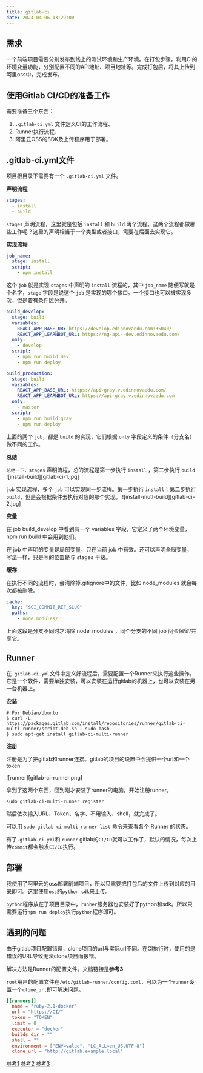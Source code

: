 ```yaml
---
title: gitlab-ci
date: 2024-04-06 13:29:00
---
```

## 需求

一个前端项目需要分别发布到线上的测试环境和生产环境。在打包步骤，利用CI的环境变量功能，分别配置不同的API地址、项目地址等。完成打包后，将其上传到阿里oss中，完成发布。
## 使用Gitlab CI/CD的准备工作

需要准备三个东西：
1. `.gitlab-ci.yml` 文件定义CI的工作流程、
2. Runner执行流程、
3. 阿里云OSS的SDK及上传程序用于部署。

## .gitlab-ci.yml文件

项目根目录下需要有一个 `.gitlab-ci.yml` 文件。

**声明流程**

```yml
stages:
  - install
  - build
```

`stages` 声明流程，这里就是包括 `install` 和 `build` 两个流程。这两个流程都做哪些工作呢？这里的声明相当于一个类型或者接口，需要在后面去实现它。

**实现流程**

```yml
job_name:
  stage: install
  script:
    - npm install
```

这个 `job` 就是实现 `stages` 中声明的 `install` 流程的，其中 `job_name` 随便写就是个名字，`stage` 字段是说这个 `job` 是实现的哪个接口。一个接口也可以被实现多次，但是要有条件区分开。

```yml
build_develop:
  stage: build
  variables:
    REACT_APP_BASE_UR: https://develop.edinnovaedu.com:35040/
    REACT_APP_LEARNBOT_URL: https://ng-api--dev.edinnovaedu.com/
  only:
    - develop
  script:
    - npm run build:dev
    - npm run deploy

build_production:
  stage: build
  variables:
    REACT_APP_BASE_URL: https://api-gray.v.edinnovaedu.com/
    REACT_APP_LEARNBOT_URL: https://api-gray.v.edinnovaedu.com
  only:
    - master
  script:
    - npm run build:gray
    - npm run deploy
```

上面的两个 `job`，都是 `build` 的实现，它们根据 `only` 字段定义的条件（分支名）做不同的工作。

**总结**

`总结一下，stages` 声明流程，总的流程是第一步执行 `install` ，第二步执行 `build`
![install-build][gitlab-ci-1.jpg]

`job` 实现流程，多个 `job` 可以实现同一步流程。第一步执行 `install`；第二步执行 `build`，但是会根据条件去执行对应的那个实现。
![install-mutl-build][gitlab-ci-2.jpg]

**变量**

在 job build_develop 中看到有一个 variables 字段，它定义了两个环境变量， npm run build 中会用到他们。

在 job 中声明的变量是局部变量，只在当前 job 中有效。还可以声明全局变量，写法一样，只是写的位置是与 stages 平级。

**缓存**

在执行不同的流程时，会清除掉.gitignore中的文件，比如 node_modules 就会每次都被删除。

```yml
cache:
  key: "$CI_COMMIT_REF_SLUG"
  paths:
    - node_modules/
```

上面这段是分支不同时才清除 node_modules ，同个分支的不同 job 间会保留/共享它。

## Runner

在`.gitlab-ci.yml`文件中定义好流程后，需要配置一个Runner来执行这些操作。它是一个软件，需要单独安装，可以安装在运行gitlab的机器上，也可以安装在另一台机器上。

**安装**

```shell
# For Debian/Ubuntu
$ curl -L https://packages.gitlab.com/install/repositories/runner/gitlab-ci-multi-runner/script.deb.sh | sudo bash
$ sudo apt-get install gitlab-ci-multi-runner
```

**注册**

注册是为了把gitlab和runner连接。gitlab的项目的设置中会提供一个url和一个token

![runner][gitlab-ci-runner.png]

拿到了这两个东西，回到刚才安装了runner的电脑，开始注册runner。

```
sudo gitlab-ci-multi-runner register
```

然后依次输入URL、Token、名字、不用输入、shell，就完成了。

可以用 `sudo gitlab-ci-multi-runner list` 命令来查看各个 Runner 的状态。

有了`.gitlab-ci.yml`和 `runner` gitlab的`CI/CD`就可以工作了，默认的情况，每次上传`commit`都会触发`CI/CD`执行。

## 部署

我使用了阿里云的oss部署前端项目，所以只需要把打包后的文件上传到对应的目录即可。这里使用`oss`的`python sdk`来上传。

`python`程序放在了项目目录中，`runner`服务器也安装好了python和sdk。所以只需要运行`npm run deploy`执行`python`程序即可。

## 遇到的问题

由于gitlab项目配置错误，clone项目的url与实际url不同。在CI执行时，使用的是错误的URL导致无法clone项目而报错。

解决方法是Runner的配置文件。文档链接是**参考3**

`root`用户的配置文件在`/etc/gitlab-runner/config.toml`，可以为一个`runner`设置一个`clone_url`即可解决问题。

```toml
[[runners]]
  name = "ruby-2.1-docker"
  url = "https://CI/"
  token = "TOKEN"
  limit = 0
  executor = "docker"
  builds_dir = ""
  shell = ""
  environment = ["ENV=value", "LC_ALL=en_US.UTF-8"]
  clone_url = "http://gitlab.example.local"
```

[参考1](https://scarletsky.github.io/2016/07/29/use-gitlab-ci-for-continuous-integration/#cache-job-cache)
[参考2](https://docs.gitlab.com/ce/ci/variables/README.html#masked-variables)
[参考3](https://docs.gitlab.com/runner/configuration/advanced-configuration.html#the-global-section)
